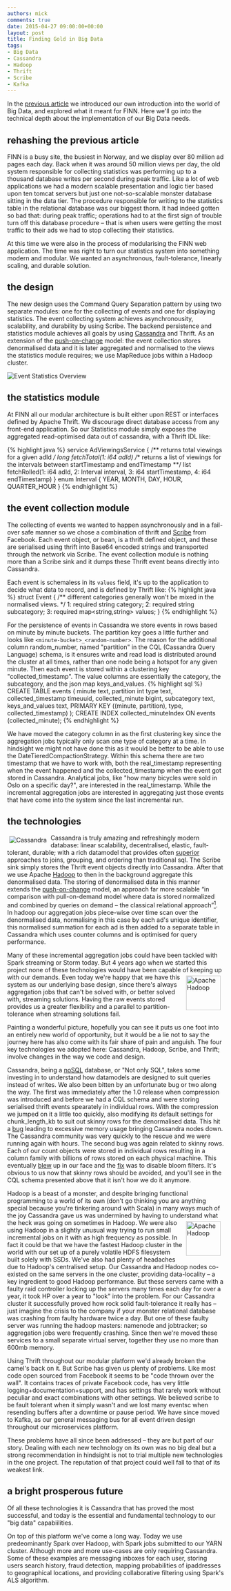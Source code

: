 ```yaml
---
authors: mick
comments: true
date: 2015-04-27 09:00:00+00:00
layout: post
title: Finding Gold in Big Data
tags:
- Big Data
- Cassandra
- Hadoop
- Thrift
- Scribe
- Kafka
---
```

In the <a href="/2012/08/06/foraging-in-the-landscape-of-big-data/">previous article</a> we introduced our own introduction into the world of Big Data, and explored what it meant for FINN. Here we'll go into the technical depth about the implementation of our Big Data needs.

## rehashing the previous article
FINN is a busy site, the busiest in Norway, and we display over 80 million ad pages each day. Back when it was around 50 million views per day, the old system responsible for collecting statistics was performing up to a thousand database writes per second during peak traffic. Like a lot of web applications we had a modern scalable presentation and logic tier based upon ten tomcat servers but just one not-so-scalable monster database sitting in the data tier. The procedure responsible for writing to the statistics table in the relational database was our biggest thorn. It had indeed gotten so bad that: during peak traffic; operations had to at the first sign of trouble turn off this database procedure – that is when users were getting the most traffic to their ads we had to stop collecting their statistics.

At this time we were also in the process of modularising the FINN web application. The time was right to turn our statistics system into something modern and modular. We wanted an asynchronous, fault-tolerance, linearly scaling, and durable solution.

## the design
The new design uses the Command Query Separation pattern by using two separate modules: one for the collecting of events and one for displaying statistics. The event collecting system achieves asynchronousity, scalability, and durability by using Scribe. The backend persistence and statistics module achieves all goals by using <a href="http://cassandra.apache.org">Cassandra</a> and Thrift. As an extension of the <a href="http://highscalability.com/blog/2009/10/13/why-are-facebook-digg-and-twitter-so-hard-to-scale.html">push-on-change</a> model: the event collection stores denormalised data and it is later aggregated and normalised to the views the statistics module requires; we use MapReduce jobs within a Hadoop cluster.

<img src="/images/2015-04-27-finding-gold-in-big-data/event-collection-overview.png" alt="Event Statistics Overview">

## the statistics module
At FINN all our modular architecture is built either upon REST or interfaces defined by Apache Thrift. We discourage direct database access from any front-end application. So our Statistics module simply exposes the aggregated read-optimised data out of cassandra, with a Thrift IDL like:

{% highlight java %}
service AdViewingsService {
    /** returns total viewings for a given adId */
    long fetchTotal(1: i64 adId)
    /** returns a list of viewings for the intervals between startTimestamp and endTimestamp **/
    list<long> fetchRolled(1: i64 adId, 2: Interval interval, 3: i64 startTimestamp, 4: i64 endTimestamp)
}
enum Interval { YEAR, MONTH, DAY, HOUR, QUARTER_HOUR }
{% endhighlight %}

## the event collection module
 The collecting of events we wanted to happen asynchronously and in a fail-over safe manner so we chose a combination of thrift and <a href="https://github.com/facebook/scribe">Scribe</a> from Facebook. Each event object, or bean, is a thrift defined object, and these are serialised using thrift into Base64 encoded strings and transported through the network via Scribe. The event collection module is nothing more than a Scribe sink and it dumps these Thrift event beans directly into Cassandra.

Each event is schemaless in its <code>values</code> field, it's up to the application to decide what data to record, and is defined by Thrift like:
{% highlight java %}
struct Event {
    /** different categories generally won't be mixed in the normalised views. */
    1: required string category;
    2: required string subcategory;
    3: required map<string,string> values;
}
{% endhighlight %}

For the persistence of events in Cassandra we store events in rows based on minute by minute buckets. The  partition key goes a little further and looks like <code>&lt;minute-bucket>_&lt;random-number></code>. The reason for the additional column random_number, named "partition" in the CQL (Cassandra Query Language) schema, is it ensures write and read load is distributed around the cluster at all times, rather than one node being a hotspot for any given minute. Then each event is stored within a clustering key "collected_timestamp". The value columns are essentially the category, the subcategory, and the json map keys_and_values.
{% highlight sql %}
CREATE TABLE events (
  minute text,
  partition int
  type text,
  collected_timestamp timeuuid,
  collected_minute bigint,
  subcategory text,
  keys_and_values text,
  PRIMARY KEY ((minute, partition), type, collected_timestamp)
);
CREATE INDEX collected_minuteIndex ON events (collected_minute);
{% endhighlight %}

We have moved the category column in as the first clustering key since the aggregation jobs typically only scan one type of category at a time. In hindsight we might not have done this as it would be better to be able to use the DateTieredCompactionStrategy. Within this schema there are two timestamp that we have to work with, both the real_timestamp representing when the event happened and the collected_timestamp when the event got stored in Cassandra. Analytical jobs, like "how many bicycles were sold in Oslo on a specific day?", are interested in the real_timestamp. While the incremental aggregation jobs are interested in aggregating just those events that have come into the system since the last incremental run.


## the technologies
<span class="image-wrap" style="float: left"><img style="margin: 5px; border: 0px solid black" src="http://avatar.identi.ca/8594-96-20100330175539.jpeg" alt="Cassandra" />&nbsp;</span> Cassandra is truly amazing and refreshingly modern database: linear scalability, decentralised, elastic, fault-tolerant, durable; with a rich datamodel that provides often <a href="http://maxgrinev.com/2010/07/12/do-you-really-need-sql-to-do-it-all-in-cassandra/">superior</a> approaches to joins, grouping, and ordering than traditional sql. The Scribe sink simply stores the Thrift event objects directly into Cassandra. After that we use Apache <a href="http://hadoop.apache.org">Hadoop</a> to then in the background aggregate this denormalised data. The storing of denormalised data in this manner extends the <a href="http://highscalability.com/blog/2009/10/13/why-are-facebook-digg-and-twitter-so-hard-to-scale.html">push-on-change</a> model, an approach far more scalable “in comparison with pull-on-demand model where data is stored normalized and combined by queries on demand – the classical relational approach”<a href="http://maxgrinev.com/2010/07/12/do-you-really-need-sql-to-do-it-all-in-cassandra/"><sup>1</sup></a>. In hadoop our aggregation jobs piece-wise over time scan over the denormalised data, normalising in this case by each ad's unique identifier, this normalised summation for each ad is then added to a separate table in Cassandra which uses counter columns and is optimised for query performance.

Many of these incremental aggregation jobs could have been tackled with Spark streaming or Storm today. But 4 years ago when we started this project none of these technologies would have been capable of keeping up with our demands.<span class="image-wrap" style="float: right;"><img style="margin: 5px; border: 0px solid black" width="80" src="/images/2015-04-27-finding-gold-in-big-data/scribe.png" alt="Apache Hadoop" />&nbsp;</span> Even today we're happy that we have this system as our underlying base design, since there's always aggregation jobs that can't be solved with, or better solved with, streaming solutions. Having the raw events stored provides us a greater flexibility and a parallel to partition-tolerance when streaming solutions fail.

Painting a wonderful picture, hopefully you can see it puts us one foot into an entirely new world of opportunity, but it would be a lie not to say the journey here has also come with its fair share of pain and anguish. The four key technologies we adopted here: Cassandra, Hadoop, Scribe, and Thrift; involve changes in the way we code and design.

Cassandra, being a <a href="http://www.slideshare.net/jericevans/cassandra-not-just-nosql-its-mosql">noSQL</a> database, or "Not only SQL", takes some investing in to understand how datamodels are designed to suit queries instead of writes. We also been bitten by an unfortunate bug or two along the way. The first was immediately after the 1.0 release when compression was introduced and before we had a CQL schema and were storing serialised thrift events spearately in individual rows. With the compression we jumped on it a little too quickly, also modifying its default settings for chunk_length_kb to suit out skinny rows for the denormalised data. This hit a <a href="https://issues.apache.org/jira/browse/CASSANDRA-3427">bug</a> leading to excessive memory usage bringing Cassandra nodes down. The Cassandra community was very quickly to the rescue and we were running again with hours. The second bug was again related to skinny rows. Each of our count objects were stored in individual rows resulting in a column family with billions of rows stored on each physical machine. This eventually <a href="http://thread.gmane.org/gmane.comp.db.cassandra.user/24052">blew</a> up in our face and the <a href="http://thread.gmane.org/gmane.comp.db.cassandra.user/24052">fix</a> was to disable bloom filters. It's obvious to us now that skinny rows should be avoided, and you'll see in the CQL schema presented above that it isn't how we do it anymore.

Hadoop is a beast of a monster, and despite bringing functional programming to a world of its own (don't go thinking you are anything special because you're tinkering around with Scala) in many ways much of the joy Cassandra gave us was undermined by having to understand what the heck was going on sometimes in Hadoop. <span class="image-wrap" style="float: right;"><img style="margin: 5px; border: 0px solid black" width="80" src="/images/2015-04-27-finding-gold-in-big-data/hadoop-elephant.jpg" alt="Apache Hadoop" />&nbsp;</span> We were also using Hadoop in a slightly unusual way trying to run small incremental jobs on it with as high frequency as possible. In fact it could be that we have the fastest Hadoop cluster in the world with our set up of a purely volatile HDFS filesystem built solely with SSDs. We've also had plenty of headaches due to Hadoop's centralised setup. Our Cassandra and Hadoop nodes co-existed on the same servers in the one cluster, providing data-locality – a key ingredient to good Hadoop performance. But these servers came with a faulty raid controller locking up the servers many times each day for over a year, it took HP over a year to "look" into the problem. For our Cassandra cluster it successfully proved how rock solid fault-tolerance it really has – just imagine the crisis to the company if your monster relational database was crashing from faulty hardware twice a day. But one of these faulty server was running the hadoop masters: namenode and jobtracker; so aggregation jobs were frequently crashing. Since then we're moved these services to a small separate virtual server, together they use no more than 600mb memory.


Using Thrift throughout our modular platform we'd already broken the camel's back on it. But Scribe has given us plenty of problems. Like most code open sourced from Facebook it seems to be "code thrown over the wall". It contains traces of private Facebook code, has very little logging+documentation+support, and has settings that rarely work without peculiar and exact combinations with other settings. We believed scribe to be fault tolerant when it simply wasn't and we lost many eventsc when resending buffers after a downtime or pause period. We have since moved to Kafka, as our general messaging bus for all event driven design throughout our microservices platform.

These problems have all since been addressed – they are but part of our story. Dealing with each new technology on its own was no big deal but a strong recommendation in hindsight is not to trial multiple new technologies in the one project. The reputation of that project could well fall to that of its weakest link.

## a bright prosperous future
Of all these technologies it is Cassandra that has proved the most successful, and today is the essential and fundamental technology to our "big data" capabiilities.

On top of this platform we've come a long way. Today we use predeominantly Spark over Hadoop, with Spark jobs submitted to our YARN cluster. Although more and more use-cases are only requiring Cassandra. Some of these examples are messaging inboxes for each user, storing users search history, fraud detection, mapping probabilities of ipaddresses to geographical locations, and providing collaborative filtering using Spark's ALS algorithm.

